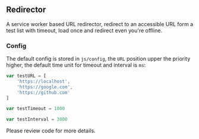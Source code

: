 ## Redirector

A service worker based URL redirector, redirect to an accessible URL form a test list with timeout, load once and redirect even you're offline.

### Config

The default config is stored in `js/config`, the `URL` position upper the priority higher, the default time unit for timeout and interval is `ms`:

```js
var testURL = [
    'https://localhost',
    'https://google.com',
    'https://github.com'
]

var testTimeout = 1000

var testInterval = 3000
```

Please review code for more details.
